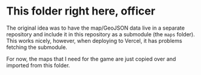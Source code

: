 # This folder right here, officer

The original idea was to have the map/GeoJSON data live in a separate repository and include it in this repository as a submodule (the `maps` folder). This works nicely, however, when deploying to Vercel, it has problems fetching the submodule.

For now, the maps that I need for the game are just copied over and imported from this folder.
